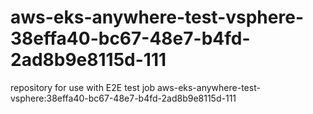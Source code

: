 # aws-eks-anywhere-test-vsphere-38effa40-bc67-48e7-b4fd-2ad8b9e8115d-111
repository for use with E2E test job aws-eks-anywhere-test-vsphere:38effa40-bc67-48e7-b4fd-2ad8b9e8115d-111
